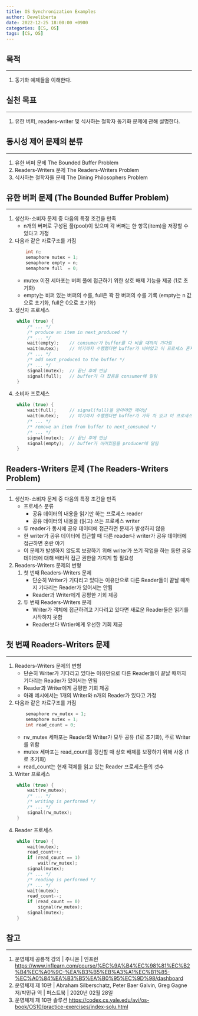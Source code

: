 ```yaml
---
title: OS Synchronization Examples
author: Develiberta
date: 2022-12-25 18:00:00 +0900
categories: [CS, OS]
tags: [CS, OS]
---
```



## 목적
---
1. 동기화 예제들을 이해한다.

## 실천 목표
---
1. 유한 버퍼, readers-writer 및 식사하는 철학자 동기화 문제에 관해 설명한다.

## 동시성 제어 문제의 분류
---
1. 유한 버퍼 문제 The Bounded Buffer Problem
2. Readers-Writers 문제 The Readers-Writers Problem
3. 식사하는 철학자들 문제 The Dining Philosophers Problem

## 유한 버퍼 문제 (The Bounded Buffer Problem)
---
1. 생산자-소비자 문제 중 다음의 특정 조건을 만족
	- n개의 버퍼로 구성된 풀(pool)이 있으며 각 버퍼는 한 항목(item)을 저장할 수 있다고 가정
2. 다음과 같은 자료구조를 가짐
	```c
		int n;
		semaphore mutex = 1;
		semaphore empty = n;
		semaphore full	= 0;
	```
	- mutex 이진 세마포는 버퍼 풀에 접근하기 위한 상호 배제 기능을 제공 (1로 초기화)
	- empty는 비퍼 있는 버퍼의 수를, full은 꽉 찬 버퍼의 수를 기록 (empty는 n 값으로 초기화, full은 0으로 초기화)
3. 생산자 프로세스
```c
	while (true) {
		/* ... */
		/* produce an item in next_produced */
		/* ... */
		wait(empty);	// consumer가 buffer를 다 비울 때까지 기다림
		wait(mutex);	// 여기까지 수행했다면 buffer가 비어있고 이 프로세스 혼자만 들어온 게 보장됨
		/* ... */
		/* add next_produced to the buffer */
		/* ... */
		signal(mutex);	// 끝난 후에 반납
		signal(full);	// buffer가 다 찼음을 consumer에 알림
	}
```
4. 소비자 프로세스
```c
	while (true) {
		wait(full);		// signal(full)을 받아야만 깨어남
		wait(mutex);	// 여기까지 수행했다면 buffer가 가득 차 있고 이 프로세스 혼자만 들어온 게 보장됨
		/* ... */
		/* remove an item from buffer to next_consumed */
		/* ... */
		signal(mutex);	// 끝난 후에 반납
		signal(empty);	// buffer가 비어있음을 producer에 알림
	}
```

## Readers-Writers 문제 (The Readers-Writers Problem)
---
1. 생산자-소비자 문제 중 다음의 특정 조건을 만족
	- 프로세스 분류
		- 공유 데이터의 내용을 읽기만 하는 프로세스 reader
		- 공유 데이터의 내용을 (읽고) 쓰는 프로세스 writer
	- 두 reader가 동시에 공유 데이터에 접근하면 문제가 발생하지 않음
	- 한 writer가 공유 데이터에 접근할 때 다른 reader나 writer가 공유 데이터에 접근하면 혼란 야기
	- 이 문제가 발생하지 않도록 보장하기 위해 writer가 쓰기 작업을 하는 동안 공유 데이터에 대해 배타적 접근 권한을 가지게 할 필요성
2. Readers-Writers 문제의 변형
	1. 첫 번째 Readers-Writers 문제
		- 단순히 Writer가 기다리고 있다는 이유만으로 다른 Reader들이 끝날 때까지 기다리는 Reader가 있어서는 안됨
		- Reader과 Writer에게 공평한 기회 제공 
	2. 두 번째 Readers-Writers 문제
		- Writer가 객체에 접근하려고 기다리고 있다면 새로운 Reader들은 읽기를 시작하지 못함
		- Reader보다 Wrtier에게 우선한 기회 제공

## 첫 번째 Readers-Writers 문제
---
1. Readers-Writers 문제의 변형
	- 단순히 Writer가 기다리고 있다는 이유만으로 다른 Reader들이 끝날 때까지 기다리는 Reader가 있어서는 안됨
	- Reader과 Writer에게 공평한 기회 제공
	- 아래 예시에서는 1개의 Writer와 n개의 Reader가 있다고 가정
2. 다음과 같은 자료구조를 가짐
	```c
		semaphore rw_mutex = 1;
		semaphore mutex = 1;
		int read_count = 0;
	```
	- rw_mutex 세마포는 Reader와 Writer가 모두 공유 (1로 초기화), 주로 Writer를 위함
	- mutex 세마포는 read_count를 갱신할 때 상호 배제를 보장하기 위해 사용 (1로 초기화)
	- read_count는 현재 객체를 읽고 있는 Reader 프로세스들의 갯수
3. Writer 프로세스
```c
	while (true) {
		wait(rw_mutex);
		/* ... */
		/* writing is performed */
		/* ... */
		signal(rw_mutex);
	}
```
4. Reader 프로세스
```c
	while (true) {
		wait(mutex);
		read_count++;
		if (read_count == 1)
			wait(rw_mutex);
		signal(mutex);
		/* ... */
		/* reading is performed */
		/* ... */
		wait(mutex);
		read_count--;
		if (read_count == 0)
			signal(rw_mutex);
		signal(mutex);
	}
```

## 참고
---
1. 운영체제 공룡책 강의 | 주니온 | 인프런
	https://www.inflearn.com/course/%EC%9A%B4%EC%98%81%EC%B2%B4%EC%A0%9C-%EA%B3%B5%EB%A3%A1%EC%B1%85-%EC%A0%84%EA%B3%B5%EA%B0%95%EC%9D%98/dashboard
2. 운영체제 제 10판 | Abraham Silberschatz, Peter Baer Galvin, Greg Gagne 저/박민규 역 | 퍼스트북 | 2020년 02월 28일
3. 운영체제 제 10판 솔루션
	https://codex.cs.yale.edu/avi/os-book/OS10/practice-exercises/index-solu.html